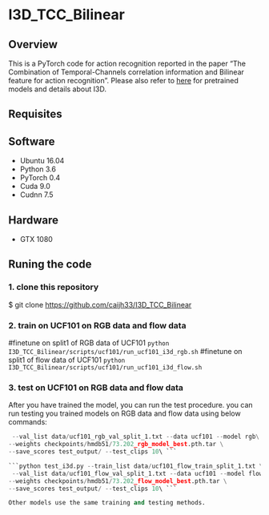 I3D_TCC_Bilinear
======
Overview
------
This is a PyTorch code for action recognition reported in the paper “The Combination of Temporal-Channels correlation information and Bilinear feature for action recognition”. Please also refer to [here](https://github.com/hassony2/kinetics_i3d_pytorch) for pretrained models and details about I3D.

Requisites
----------
## Software
*	Ubuntu 16.04
*	Python 3.6
*	PyTorch 0.4
*	Cuda 9.0
*	Cudnn 7.5
## Hardware
*	GTX 1080

Runing the code
--------------
### 1. clone this repository
$ git clone https://github.com/caijh33/I3D_TCC_Bilinear

### 2. train on UCF101 on RGB data and flow data
#finetune on split1 of RGB data of UCF101
```python I3D_TCC_Bilinear/scripts/ucf101/run_ucf101_i3d_rgb.sh```
#finetune on split1 of flow data of UCF101
```python I3D_TCC_Bilinear/scripts/ucf101/run_ucf101_i3d_flow.sh```



### 3. test on UCF101 on RGB data and flow data
After you have trained the model, you can run the test procedure. you can run testing you trained models on RGB data and flow data using below commands:
```python test_i3d.py --train_list data/ucf101_rgb_train_split_1.txt \
 --val_list data/ucf101_rgb_val_split_1.txt --data ucf101 --model rgb\
--weights checkpoints/hmdb51/73.202_rgb_model_best.pth.tar \
--save_scores test_output/ --test_clips 10\ ```

```python test_i3d.py --train_list data/ucf101_flow_train_split_1.txt \
 --val_list data/ucf101_flow_val_split_1.txt --data ucf101 --model flow\
--weights checkpoints/hmdb51/73.202_flow_model_best.pth.tar \
--save_scores test_output/ --test_clips 10\ ```

Other models use the same training and testing methods.






